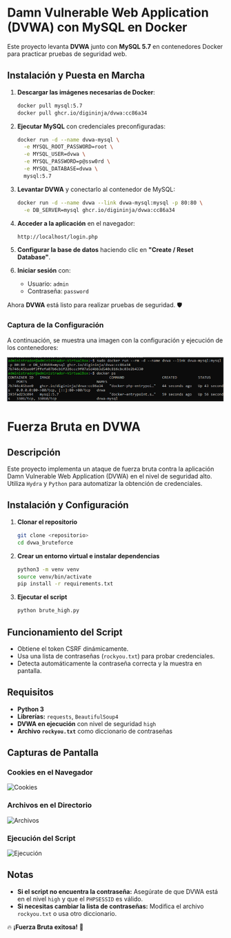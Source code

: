# Damn Vulnerable Web Application (DVWA) con MySQL en Docker

Este proyecto levanta **DVWA** junto con **MySQL 5.7** en contenedores Docker para practicar pruebas de seguridad web.

## **Instalación y Puesta en Marcha**

1. **Descargar las imágenes necesarias de Docker**:
   ```bash
   docker pull mysql:5.7
   docker pull ghcr.io/digininja/dvwa:cc86a34
   ```

2. **Ejecutar MySQL** con credenciales preconfiguradas:
   ```bash
   docker run -d --name dvwa-mysql \
     -e MYSQL_ROOT_PASSWORD=root \
     -e MYSQL_USER=dvwa \
     -e MYSQL_PASSWORD=p@ssw0rd \
     -e MYSQL_DATABASE=dvwa \
     mysql:5.7
   ```

3. **Levantar DVWA** y conectarlo al contenedor de MySQL:
   ```bash
   docker run -d --name dvwa --link dvwa-mysql:mysql -p 80:80 \
     -e DB_SERVER=mysql ghcr.io/digininja/dvwa:cc86a34
   ```

4. **Acceder a la aplicación** en el navegador:
   ```
   http://localhost/login.php
   ```

5. **Configurar la base de datos** haciendo clic en **"Create / Reset Database"**.

6. **Iniciar sesión** con:
   - Usuario: `admin`
   - Contraseña: `password`

Ahora **DVWA** está listo para realizar pruebas de seguridad. 🛡️

### **Captura de la Configuración**
A continuación, se muestra una imagen con la configuración y ejecución de los contenedores:

![Configuración de DVWA en Docker](assets/Captura1.png)

# Fuerza Bruta en DVWA

## Descripción
Este proyecto implementa un ataque de fuerza bruta contra la aplicación Damn Vulnerable Web Application (DVWA) en el nivel de seguridad alto. Utiliza `Hydra` y `Python` para automatizar la obtención de credenciales.

## Instalación y Configuración
1. **Clonar el repositorio**
   ```bash
   git clone <repositorio>
   cd dvwa_bruteforce
   ```
2. **Crear un entorno virtual e instalar dependencias**
   ```bash
   python3 -m venv venv
   source venv/bin/activate
   pip install -r requirements.txt
   ```
3. **Ejecutar el script**
   ```bash
   python brute_high.py
   ```

## Funcionamiento del Script
- Obtiene el token CSRF dinámicamente.
- Usa una lista de contraseñas (`rockyou.txt`) para probar credenciales.
- Detecta automáticamente la contraseña correcta y la muestra en pantalla.

## Requisitos
- **Python 3**
- **Librerías:** `requests`, `BeautifulSoup4`
- **DVWA en ejecución** con nivel de seguridad `high`
- **Archivo `rockyou.txt`** como diccionario de contraseñas

## Capturas de Pantalla
### **Cookies en el Navegador**
![Cookies](./Captura2.png)

### **Archivos en el Directorio**
![Archivos](./Captura3.png)

### **Ejecución del Script**
![Ejecución](./Captura4.png)


## Notas
- **Si el script no encuentra la contraseña:** Asegúrate de que DVWA está en el nivel `high` y que el `PHPSESSID` es válido.
- **Si necesitas cambiar la lista de contraseñas:** Modifica el archivo `rockyou.txt` o usa otro diccionario.

🔥 **¡Fuerza Bruta exitosa!** 🚀
